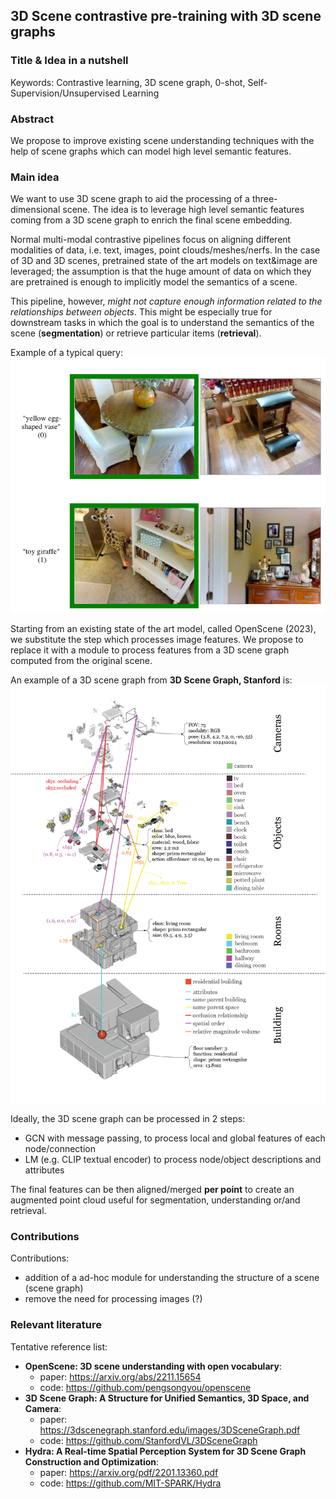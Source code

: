 ## 3D Scene contrastive pre-training with 3D scene graphs

### Title & Idea in a nutshell

Keywords: Contrastive learning, 3D scene graph, 0-shot, Self-Supervision/Unsupervised Learning
### Abstract

We propose to improve existing scene understanding techniques with the help of scene graphs which can model high level semantic features.
### Main idea

We want to use 3D scene graph to aid the processing of a three-dimensional scene. The idea is to leverage high level semantic features coming from a 3D scene graph to enrich the final scene embedding. 

Normal multi-modal contrastive pipelines focus on aligning different modalities of data, i.e. text, images, point clouds/meshes/nerfs. In the case of 3D and 3D scenes, pretrained state of the art models on text&image are leveraged; the assumption is that the huge amount of data on which they are pretrained is enough to implicitly model the semantics of a scene.

This pipeline, however, *might not capture enough information related to the relationships between objects*.  This might be especially true for downstream tasks in which the goal is to understand the semantics of the scene (**segmentation**) or retrieve particular items (**retrieval**). 

Example of a typical query: ![](../../../static/IDEAS/id1_1.png)

Starting from an existing state of the art model, called OpenScene (2023), we substitute the step which processes image features. We propose to replace it with a module to process features from a 3D scene graph computed from the original scene. 

An example of a 3D scene graph from **3D Scene Graph, Stanford**  is: ![](../../../static/IDEAS/id1_2.png) 

Ideally, the 3D scene graph can be processed in 2 steps:
- GCN with message passing, to process local and global features of each node/connection
- LM (e.g. CLIP textual encoder) to process node/object descriptions and attributes

The final features can be then aligned/merged **per point** to create an augmented point cloud useful for segmentation, understanding or/and retrieval. 
### Contributions

Contributions:
- addition of a ad-hoc module for understanding the structure of a scene (scene graph)
- remove the need for processing images (?)
### Relevant literature

Tentative reference list:
- **OpenScene: 3D scene understanding with open vocabulary**:
	- paper: https://arxiv.org/abs/2211.15654
	- code: https://github.com/pengsongyou/openscene
- **3D Scene Graph: A Structure for Unified Semantics, 3D Space, and Camera**:
	- paper: https://3dscenegraph.stanford.edu/images/3DSceneGraph.pdf
	- code: https://github.com/StanfordVL/3DSceneGraph
- **Hydra: A Real-time Spatial Perception System for 3D Scene Graph Construction and Optimization**:
	- paper: https://arxiv.org/pdf/2201.13360.pdf
	- code: https://github.com/MIT-SPARK/Hydra

